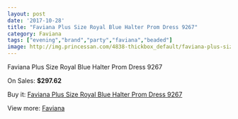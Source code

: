 ```yaml
---
layout: post
date: '2017-10-28'
title: "Faviana Plus Size Royal Blue Halter Prom Dress 9267"
category: Faviana
tags: ["evening","brand","party","faviana","beaded"]
image: http://img.princessan.com/4838-thickbox_default/faviana-plus-size-royal-blue-halter-prom-dress-9267.jpg
---
```

Faviana Plus Size Royal Blue Halter Prom Dress 9267

On Sales: **$297.62**
<a href="https://www.princessan.com/en/faviana/2255-faviana-plus-size-royal-blue-halter-prom-dress-9267.html"><amp-img layout="responsive" width="600" height="600" src="//img.princessan.com/4838-thickbox_default/faviana-plus-size-royal-blue-halter-prom-dress-9267.jpg" alt="Faviana Plus Size Royal Blue Halter Prom Dress 9267 0" /></a>
<a href="https://www.princessan.com/en/faviana/2255-faviana-plus-size-royal-blue-halter-prom-dress-9267.html"><amp-img layout="responsive" width="600" height="600" src="//img.princessan.com/4839-thickbox_default/faviana-plus-size-royal-blue-halter-prom-dress-9267.jpg" alt="Faviana Plus Size Royal Blue Halter Prom Dress 9267 1" /></a>

Buy it: [Faviana Plus Size Royal Blue Halter Prom Dress 9267](https://www.princessan.com/en/faviana/2255-faviana-plus-size-royal-blue-halter-prom-dress-9267.html "Faviana Plus Size Royal Blue Halter Prom Dress 9267")

View more: [Faviana](https://www.princessan.com/en/19-faviana "Faviana")